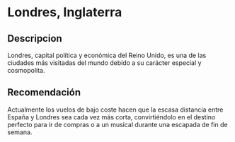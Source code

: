 # Londres, Inglaterra

## Descripcion
Londres, capital política y económica del Reino Unido, es una de las ciudades más visitadas del mundo debido a su carácter especial y cosmopolita.

## Recomendación
Actualmente los vuelos de bajo coste hacen que la escasa distancia entre España y Londres sea cada vez más corta, convirtiéndolo en el destino perfecto para ir de compras o a un musical durante una escapada de fin de semana.

